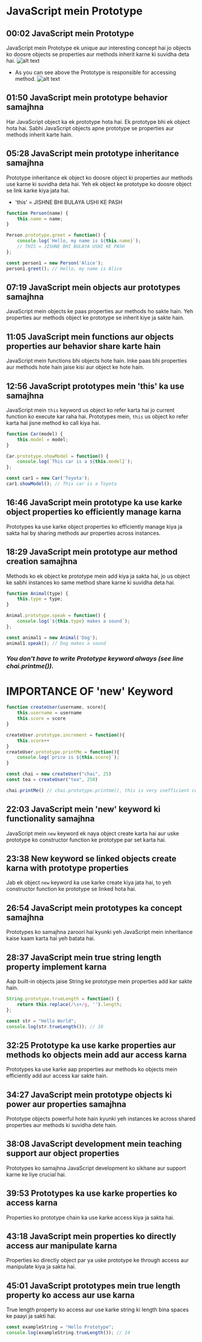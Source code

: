 # JavaScript mein Prototype

## 00:02 JavaScript mein Prototype
JavaScript mein Prototype ek unique aur interesting concept hai jo objects ko doosre objects se properties aur methods inherit karne ki suvidha deta hai.
![alt text](image.png)
- As you can see above the Prototype is responsible for accessing method.
![alt text](image-1.png)
## 01:50 JavaScript mein prototype behavior samajhna
Har JavaScript object ka ek prototype hota hai. Ek prototype bhi ek object hota hai. Sabhi JavaScript objects apne prototype se properties aur methods inherit karte hain.

## 05:28 JavaScript mein prototype inheritance samajhna
Prototype inheritance ek object ko doosre object ki properties aur methods use karne ki suvidha deta hai. Yeh ek object ke prototype ko doosre object se link karke kiya jata hai.
- 'this' = JISHNE BHI BULAYA USHI KE PASH 
```javascript
function Person(name) {
    this.name = name;
}

Person.prototype.greet = function() {
    console.log(`Hello, my name is ${this.name}`);
    // THIS = JISHNE BHI BULAYA USHI KE PASH 
};

const person1 = new Person('Alice');
person1.greet(); // Hello, my name is Alice
```

## 07:19 JavaScript mein objects aur prototypes samajhna
JavaScript mein objects ke paas properties aur methods ho sakte hain. Yeh properties aur methods object ke prototype se inherit kiye ja sakte hain.

## 11:05 JavaScript mein functions aur objects properties aur behavior share karte hain
JavaScript mein functions bhi objects hote hain. Inke paas bhi properties aur methods hote hain jaise kisi aur object ke hote hain.

## 12:56 JavaScript prototypes mein 'this' ka use samajhna
JavaScript mein `this` keyword us object ko refer karta hai jo current function ko execute kar raha hai. Prototypes mein, `this` us object ko refer karta hai jisne method ko call kiya hai.

```javascript
function Car(model) {
    this.model = model;
}

Car.prototype.showModel = function() {
    console.log(`This car is a ${this.model}`);
};

const car1 = new Car('Toyota');
car1.showModel(); // This car is a Toyota
```

## 16:46 JavaScript mein prototype ka use karke object properties ko efficiently manage karna
Prototypes ka use karke object properties ko efficiently manage kiya ja sakta hai by sharing methods aur properties across instances.

## 18:29 JavaScript mein prototype aur method creation samajhna
Methods ko ek object ke prototype mein add kiya ja sakta hai, jo us object ke sabhi instances ko same method share karne ki suvidha deta hai.

```javascript
function Animal(type) {
    this.type = type;
}

Animal.prototype.speak = function() {
    console.log(`${this.type} makes a sound`);
};

const animal1 = new Animal('Dog');
animal1.speak(); // Dog makes a sound
```
### *You don't have to write Prototype keyword always (see line chai.printme()).*

# IMPORTANCE OF 'new' Keyword
```javascript
function createUser(username, score){
    this.username = username
    this.score = score
}

createUser.prototype.increment = function(){
    this.score++
}
createUser.prototype.printMe = function(){
    console.log(`price is ${this.score}`);
}

const chai = new createUser("chai", 25)
const tea = createUser("tea", 250)

chai.printMe() // chai.prototype.printme(), this is very inefficient code as prototype inheritance.
```
## 22:03 JavaScript mein 'new' keyword ki functionality samajhna
JavaScript mein `new` keyword ek naya object create karta hai aur uske prototype ko constructor function ke prototype par set karta hai.

## 23:38 New keyword se linked objects create karna with prototype properties
Jab ek object `new` keyword ka use karke create kiya jata hai, to yeh constructor function ke prototype se linked hota hai.

## 26:54 JavaScript mein prototypes ka concept samajhna
Prototypes ko samajhna zaroori hai kyunki yeh JavaScript mein inheritance kaise kaam karta hai yeh batata hai.

## 28:37 JavaScript mein true string length property implement karna
Aap built-in objects jaise String ke prototype mein properties add kar sakte hain.

```javascript
String.prototype.trueLength = function() {
    return this.replace(/\s+/g, '').length;
};

const str = "Hello World";
console.log(str.trueLength()); // 10
```

## 32:25 Prototype ka use karke properties aur methods ko objects mein add aur access karna
Prototypes ka use karke aap properties aur methods ko objects mein efficiently add aur access kar sakte hain.

## 34:27 JavaScript mein prototype objects ki power aur properties samajhna
Prototype objects powerful hote hain kyunki yeh instances ke across shared properties aur methods ki suvidha dete hain.

## 38:08 JavaScript development mein teaching support aur object properties
Prototypes ko samajhna JavaScript development ko sikhane aur support karne ke liye crucial hai.

## 39:53 Prototypes ka use karke properties ko access karna
Properties ko prototype chain ka use karke access kiya ja sakta hai.

## 43:18 JavaScript mein properties ko directly access aur manipulate karna
Properties ko directly object par ya uske prototype ke through access aur manipulate kiya ja sakta hai.

## 45:01 JavaScript prototypes mein true length property ko access aur use karna
True length property ko access aur use karke string ki length bina spaces ke paayi ja sakti hai.

```javascript
const exampleString = "Hello Prototype";
console.log(exampleString.trueLength()); // 14
```